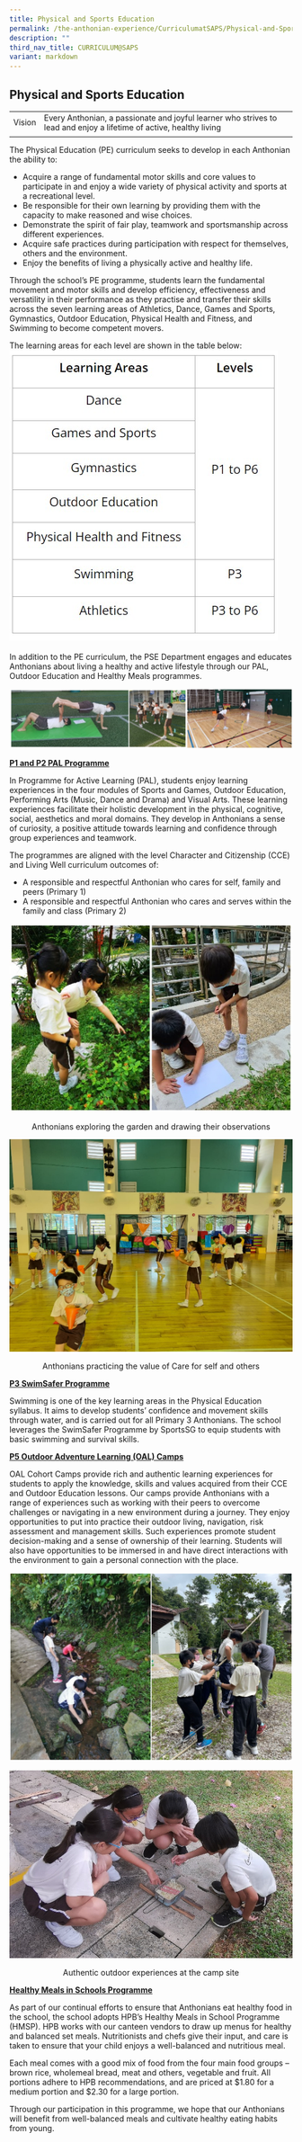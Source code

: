 ```yaml
---
title: Physical and Sports Education
permalink: /the-anthonian-experience/CurriculumatSAPS/Physical-and-Sports-Education/
description: ""
third_nav_title: CURRICULUM@SAPS
variant: markdown
---
```

## Physical and Sports Education  

|  |  | 
| -------- | -------- | 
Vision     |  Every Anthonian, a passionate and joyful learner who strives to lead and enjoy a lifetime of active, healthy living 
| | | 


The Physical Education (PE) curriculum seeks to develop in each Anthonian the ability to:

*   Acquire a range of fundamental motor skills and core values to participate in and enjoy a wide variety of physical activity and sports at a recreational level.
*   Be responsible for their own learning by providing them with the capacity to make reasoned and wise choices.&nbsp;
*   Demonstrate the spirit of fair play, teamwork and sportsmanship across different experiences.&nbsp;
*   Acquire safe practices during participation with respect for themselves, others and the environment.&nbsp;&nbsp;
*   Enjoy the benefits of living a physically active and healthy life.

Through the school’s PE programme, students learn the fundamental movement and motor skills and develop efficiency, effectiveness and versatility in their performance as they practise and transfer their skills across the seven learning areas of Athletics, Dance, Games and Sports, Gymnastics, Outdoor Education, Physical Health and Fitness, and Swimming to become competent movers.

The learning areas for each level are shown in the table below:
<img src="/images/PE.jpg" style="width:auto">
<br><br>
In addition to the PE curriculum, the PSE Department engages and educates Anthonians about living a healthy and active lifestyle through our PAL, Outdoor Education and Healthy Meals programmes.

![](/images/2023/image%20(16).jpg)

**<u>P1 and P2 PAL Programme</u>**

In Programme for Active Learning (PAL), students enjoy learning experiences in the four modules of Sports and Games, Outdoor Education, Performing Arts (Music, Dance and Drama) and Visual Arts. These learning experiences facilitate their holistic development in the physical, cognitive, social, aesthetics and moral domains. They develop in Anthonians a sense of curiosity, a positive attitude towards learning and confidence through group experiences and teamwork.

  

The programmes are aligned with the level Character and Citizenship (CCE) and Living Well curriculum outcomes of:

*   A responsible and respectful Anthonian who cares for self, family and peers (Primary 1)
*   A responsible and respectful Anthonian who cares and serves within the family and class (Primary 2)

![](/images/2023/image%20(17).jpg)

<center>Anthonians exploring the garden and drawing their observations</center>

![](/images/2023/image009.png)

<center>Anthonians practicing the value of Care for self and others</center>

**<u>P3 SwimSafer Programme</u>**

  

Swimming is one of the key learning areas in the Physical Education syllabus. It aims to develop students’ confidence and movement skills through water, and is carried out for all Primary 3 Anthonians. The school leverages the SwimSafer Programme by SportsSG to equip students with basic swimming and survival skills.&nbsp;

**<u>P5 Outdoor Adventure Learning (OAL) Camps</u>**

  

OAL Cohort Camps provide rich and authentic learning experiences for students to apply the knowledge, skills and values acquired from their CCE and Outdoor Education lessons. Our camps provide Anthonians with a range of experiences such as working with their peers to overcome challenges or navigating in a new environment during a journey. They enjoy opportunities to put into practice their outdoor living, navigation, risk assessment and management skills. Such experiences promote student decision-making and a sense of ownership of their learning. Students will also have opportunities to be immersed in and have direct interactions with the environment to gain a personal connection with the place.

![](/images/2023/image%20(18).jpg)

![](/images/2023/image013.jpeg)

<center>Authentic outdoor experiences at the camp site</center>

**<u>Healthy Meals in Schools Programme</u>**

As part of our continual efforts to ensure that Anthonians eat healthy food in the school, the school adopts HPB’s Healthy Meals in School Programme (HMSP). HPB works with our canteen vendors to draw up menus for healthy and balanced set meals. Nutritionists and chefs give their input, and care is taken to ensure that your child enjoys a well-balanced and nutritious meal.&nbsp;&nbsp;

Each meal comes with a good mix of food from the four main food groups – brown rice, wholemeal bread, meat and others, vegetable and fruit. All portions adhere to HPB recommendations, and are priced at $1.80 for a medium portion and $2.30 for a large portion.

Through our participation in this programme, we hope that our Anthonians will benefit from well-balanced meals and cultivate healthy eating habits from young.